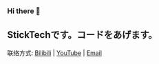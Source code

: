 ### Hi there 👋

<!--
**StickTech/StickTech** is a ✨ _special_ ✨ repository because its `README.md` (this file) appears on your GitHub profile.

Here are some ideas to get you started:

- 🔭 I’m currently working on ...
- 🌱 I’m currently learning ...
- 👯 I’m looking to collaborate on ...
- 🤔 I’m looking for help with ...
- 💬 Ask me about ...
- 📫 How to reach me: ...
- 😄 Pronouns: ...
- ⚡ Fun fact: ...
-->

## StickTechです。コードをあげます。

联络方式:
[Bilibili](https://space.bilibili.com/248582596) | [YouTube](https://www.youtube.com/channel/UCdTS3wjHbLnbQ6-x-7LLJQA) | [Email](stick-tech@outlook.com)
